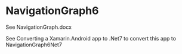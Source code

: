 # NavigationGraph6
See NavigationGraph.docx

See Converting a Xamarin.Android app to .Net7 to convert this app to NavigationGraph6Net7
